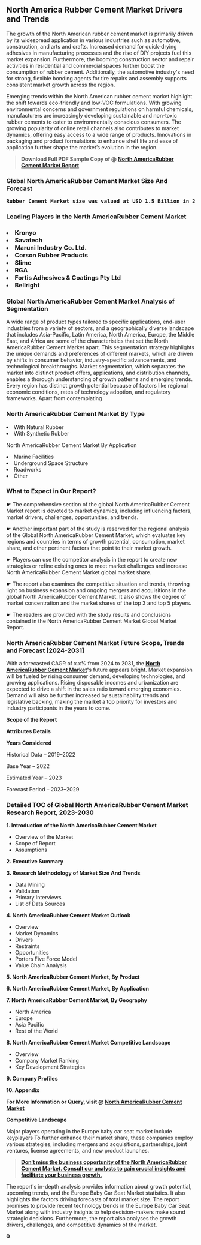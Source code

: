 <p> <h2>North America Rubber Cement Market Drivers and Trends</h2><p>The growth of the North American rubber cement market is primarily driven by its widespread application in various industries such as automotive, construction, and arts and crafts. Increased demand for quick-drying adhesives in manufacturing processes and the rise of DIY projects fuel this market expansion. Furthermore, the booming construction sector and repair activities in residential and commercial spaces further boost the consumption of rubber cement. Additionally, the automotive industry's need for strong, flexible bonding agents for tire repairs and assembly supports consistent market growth across the region.</p><p>Emerging trends within the North American rubber cement market highlight the shift towards eco-friendly and low-VOC formulations. With growing environmental concerns and government regulations on harmful chemicals, manufacturers are increasingly developing sustainable and non-toxic rubber cements to cater to environmentally conscious consumers. The growing popularity of online retail channels also contributes to market dynamics, offering easy access to a wide range of products. Innovations in packaging and product formulations to enhance shelf life and ease of application further shape the market’s evolution in the region.</p></p><blockquote id="" class=""><strong>Download Full PDF Sample Copy of @&nbsp;<a href="https://www.verifiedmarketreports.com/download-sample/?rid=560110&utm_source=GitHub-Jan&utm_medium=290" target="_blank">North AmericaRubber Cement Market Report</a>&nbsp;&nbsp;</strong></blockquote><h3 id="" class=""><strong>Global&nbsp;North AmericaRubber Cement Market Size And Forecast</strong></h3><pre class="reader-text-block__code-block"><strong>Rubber Cement Market size was valued at USD 1.5 Billion in 2022 and is projected to reach USD 2.3 Billion by 2030, growing at a CAGR of 6.0% from 2024 to 2030.</strong></pre><h3 id="" class="">Leading Players in the&nbsp;North AmericaRubber Cement Market</h3><h3 class=""></Li><Li>Kronyo</Li><Li> Savatech</Li><Li> Maruni Industry Co. Ltd.</Li><Li> Corson Rubber Products</Li><Li> Slime</Li><Li> RGA</Li><Li> Fortis Adhesives & Coatings Pty Ltd</Li><Li> Bellright</h3><h3 id="" class="">Global&nbsp;North AmericaRubber Cement Market Analysis of Segmentation</h3><p id="" class="">A wide range of product types tailored to specific applications, end-user industries from a variety of sectors, and a geographically diverse landscape that includes Asia-Pacific, Latin America, North America, Europe, the Middle East, and Africa are some of the characteristics that set the North AmericaRubber Cement Market apart. This segmentation strategy highlights the unique demands and preferences of different markets, which are driven by shifts in consumer behavior, industry-specific advancements, and technological breakthroughs. Market segmentation, which separates the market into distinct product offers, applications, and distribution channels, enables a thorough understanding of growth patterns and emerging trends. Every region has distinct growth potential because of factors like regional economic conditions, rates of technology adoption, and regulatory frameworks. Apart from contemplating</p><h3 id="" class="">North AmericaRubber Cement Market&nbsp;By Type</h3><p></Li><Li>With Natural Rubber</Li><Li> With Synthetic Rubber</p><div class="" data-test-id=""><p>North AmericaRubber Cement Market&nbsp;By Application</p></div><p class=""></Li><Li>Marine Facilities</Li><Li> Underground Space Structure</Li><Li> Roadworks</Li><Li> Other</p><div class="" data-test-id=""><h3><span class="">What to Expect in Our Report?</span></h3></div><div class="" data-test-id=""><p><span class="">☛ The comprehensive section of the global North AmericaRubber Cement Market report is devoted to market dynamics, including influencing factors, market drivers, challenges, opportunities, and trends.</span></p></div><div class="" data-test-id=""><p><span class="">☛ Another important part of the study is reserved for the regional analysis of the Global North AmericaRubber Cement Market, which evaluates key regions and countries in terms of growth potential, consumption, market share, and other pertinent factors that point to their market growth.</span></p></div><div class="" data-test-id=""><p><span class="">☛ Players can use the competitor analysis in the report to create new strategies or refine existing ones to meet market challenges and increase North AmericaRubber Cement Market global market share.</span></p></div><div class="" data-test-id=""><p><span class="">☛ The report also examines the competitive situation and trends, throwing light on business expansion and ongoing mergers and acquisitions in the global North AmericaRubber Cement Market. It also shows the degree of market concentration and the market shares of the top 3 and top 5 players.</span></p></div><div class="" data-test-id=""><p><span class="">☛ The readers are provided with the study results and conclusions contained in the North AmericaRubber Cement Market Global Market Report.</span></p></div><div class="" data-test-id=""><h3><span class="">North AmericaRubber Cement Market Future Scope, Trends and Forecast [2024-2031]</span></h3></div><div class="" data-test-id=""><p><span class="">With a forecasted CAGR of x.x% from 2024 to 2031, the <strong><a href="https://www.verifiedmarketreports.com/download-sample/?rid=560110&utm_source=GitHub-Jan&utm_medium=290" target="_blank">North AmericaRubber Cement Market</a>'</strong>s future appears bright. Market expansion will be fueled by rising consumer demand, developing technologies, and growing applications. Rising disposable incomes and urbanization are expected to drive a shift in the sales ratio toward emerging economies. Demand will also be further increased by sustainability trends and legislative backing, making the market a top priority for investors and industry participants in the years to come.</span></p><p id="ember66" class="ember-view reader-text-block__paragraph"><strong>Scope of the Report</strong></p><p id="ember67" class="ember-view reader-text-block__paragraph"><strong>Attributes Details</strong></p><p id="ember68" class="ember-view reader-text-block__paragraph"><strong>Years Considered</strong></p><p id="ember69" class="ember-view reader-text-block__paragraph">Historical Data &ndash; 2019&ndash;2022</p><p id="ember70" class="ember-view reader-text-block__paragraph">Base Year &ndash; 2022</p><p id="ember71" class="ember-view reader-text-block__paragraph">Estimated Year &ndash; 2023</p><p id="ember72" class="ember-view reader-text-block__paragraph">Forecast Period &ndash; 2023&ndash;2029</p></div><h3 id="" class="">Detailed TOC of Global North AmericaRubber Cement Market Research Report, 2023-2030</h3><p id="" class=""><strong>1. Introduction of the North AmericaRubber Cement Market</strong></p><ul><li>Overview of the Market</li><li>Scope of Report</li><li>Assumptions</li></ul><p id="" class=""><strong>2. Executive Summary</strong></p><p id="" class=""><strong>3. Research Methodology of Market Size And Trends</strong></p><ul><li>Data Mining</li><li>Validation</li><li>Primary Interviews</li><li>List of Data Sources</li></ul><p id="" class=""><strong>4. North AmericaRubber Cement Market Outlook</strong></p><ul><li>Overview</li><li>Market Dynamics</li><li>Drivers</li><li>Restraints</li><li>Opportunities</li><li>Porters Five Force Model</li><li>Value Chain Analysis</li></ul><p id="" class=""><strong>5. North AmericaRubber Cement Market, By Product</strong></p><p id="" class=""><strong>6. North AmericaRubber Cement Market, By Application</strong></p><p id="" class=""><strong>7. North AmericaRubber Cement Market, By Geography</strong></p><ul><li>North America</li><li>Europe</li><li>Asia Pacific</li><li>Rest of the World</li></ul><p id="" class=""><strong>8. North AmericaRubber Cement Market Competitive Landscape</strong></p><ul><li>Overview</li><li>Company Market Ranking</li><li>Key Development Strategies</li></ul><p id="" class=""><strong>9. Company Profiles</strong></p><p id="" class=""><strong>10. Appendix</strong></p><p><strong>For More Information or Query, visit&nbsp;@ <a href="https://www.verifiedmarketreports.com/product/rubber-cement-market-size-and-forecast/" target="_blank">North AmericaRubber Cement Market</a></strong></p><p id="ember61" class="ember-view reader-text-block__paragraph"><strong>Competitive Landscape</strong></p><p id="ember62" class="ember-view reader-text-block__paragraph">Major players operating in the Europe baby car seat market include keyplayers To further enhance their market share, these companies employ various strategies, including mergers and acquisitions, partnerships, joint ventures, license agreements, and new product launches.</p><blockquote id="ember63" class="ember-view reader-text-block__blockquote"><strong><a href="https://www.verifiedmarketreports.com/download-sample/?rid=560110&utm_source=GitHub-Jan&utm_medium=290" target="_blank">Don&rsquo;t miss the business opportunity of the North AmericaRubber Cement Market. Consult our analysts to gain crucial insights and facilitate your business growth.</a></strong></blockquote><p id="ember64" class="ember-view reader-text-block__paragraph">The report's in-depth analysis provides information about growth potential, upcoming trends, and the Europe Baby Car Seat Market statistics. It also highlights the factors driving forecasts of total market size. The report promises to provide recent technology trends in the Europe Baby Car Seat Market along with industry insights to help decision-makers make sound strategic decisions. Furthermore, the report also analyses the growth drivers, challenges, and competitive dynamics of the market.</p><p class="ember-view reader-text-block__paragraph"><strong>0</strong></p>
